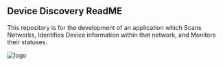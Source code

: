 ## Device Discovery ReadME
This repository is for the development of an application which Scans Networks, Identifies Device information within that network, and Monitors their statuses.

![logo](https://user-images.githubusercontent.com/103013046/161667558-0a52b980-1760-4614-ad90-ed33842ee5a6.png)
